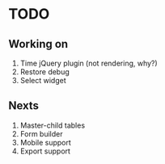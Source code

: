 TODO
====

Working on
---------------------

1. Time jQuery plugin (not rendering, why?)
1. Restore debug
1. Select widget


Nexts
-----
1. Master-child tables
1. Form builder
1. Mobile support
1. Export support

